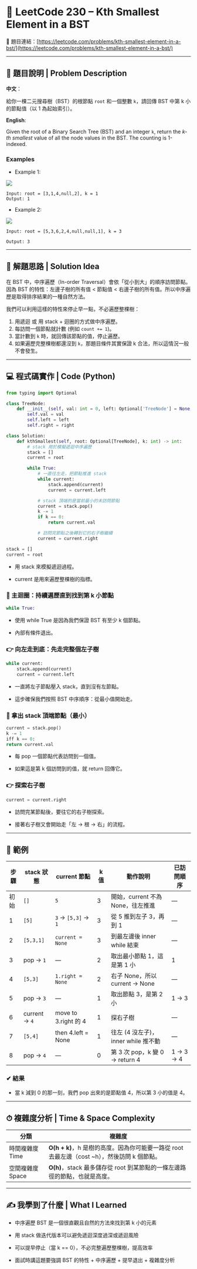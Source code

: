 # 🔎 LeetCode 230 – Kth Smallest Element in a BST
🔗 題目連結：[https://leetcode.com/problems/kth-smallest-element-in-a-bst/](https://leetcode.com/problems/kth-smallest-element-in-a-bst/)

---

## 📄 題目說明 | Problem Description

**中文**：

給你一棵二元搜尋樹（BST）的根節點 `root` 和一個整數 `k`，請回傳 BST 中第 k 小的節點值（以 1 為起始索引）。 
 
**English**: 

Given the root of a Binary Search Tree (BST) and an integer `k`, return the *k-th smallest* value of all the node values in the BST. The counting is 1-indexed.

### Examples
- Example 1:

![](../images/230_kthtree1.jpg)

    Input: root = [3,1,4,null,2], k = 1
    Output: 1

- Example 2:

![](../images/230_kthtree2.jpg)

    Input: root = [5,3,6,2,4,null,null,1], k = 3

    Output: 3

---

## 🧠 解題思路 | Solution Idea

在 BST 中，中序遍歷（In-order Traversal）會依「從小到大」的順序訪問節點。因為 BST 的特性：左邊子樹的所有值 < 節點值 < 右邊子樹的所有值。所以中序遍歷是取得排序結果的一種自然方法。

我們可以利用這樣的特性來停止早一點，不必遍歷整棵樹：

1. 用遞迴 或 用 stack + 迴圈的方式做中序遍歷。  
2. 每訪問一個節點就計數 (例如 `count += 1`)。  
3. 當計數到 `k` 時，就回傳該節點的值，停止遍歷。  
4. 如果遍歷完整棵樹都還沒到 `k`，那題目條件其實保證 k 合法，所以這情況一般不會發生。

---

## 💻 程式碼實作 | Code (Python)

```python
from typing import Optional

class TreeNode:
    def __init__(self, val: int = 0, left: Optional['TreeNode'] = None, right: Optional['TreeNode'] = None):
        self.val = val
        self.left = left
        self.right = right

class Solution:
    def kthSmallest(self, root: Optional[TreeNode], k: int) -> int:
        # stack 用於模擬遞迴中序遍歷
        stack = []
        current = root

        while True:
            # 一直往左走，把節點推進 stack
            while current:
                stack.append(current)
                current = current.left

            # stack 頂端的是當前最小的未訪問節點
            current = stack.pop()
            k -= 1
            if k == 0:
                return current.val

            # 訪問完節點之後轉到它的右子樹繼續
            current = current.right
```
```python
stack = []
current = root
```
- 用 stack 來模擬遞迴過程。

- current 是用來遍歷整棵樹的指標。
### 📌 主迴圈：持續遍歷直到找到第 k 小節點
```python
while True:
```
- 使用 while True 是因為我們保證 BST 有至少 k 個節點。

- 內部有條件退出。
### 👉 向左走到底：先走完整個左子樹
```python
while current:
    stack.append(current)
    current = current.left
```
- 一直將左子節點壓入 stack，直到沒有左節點。

- 這步確保我們按照 BST 中序順序：從最小值開始走。
### 🎯 拿出 stack 頂端節點（最小）
```python
current = stack.pop()
k -= 1
iff k == 0:
return current.val
```
- 每 pop 一個節點代表訪問到一個值。

- 如果這是第 k 個訪問到的值，就 return 回傳它。
### 👉 探索右子樹
```python
current = current.right
```
- 訪問完某節點後，要往它的右子樹探索。

- 接著右子樹又會開始走「左 → 根 → 右」的流程。

---

## 🧪 範例
| 步驟 | stack 狀態      | current 節點          | k 值 | 動作說明                       | 已訪問順序     |
| -- | ------------- | ------------------- | --- | -------------------------- | --------- |
| 初始 | `[]`          | `5`                 | 3   | 開始，current 不為 None，往左推進    | —         |
| 1  | `[5]`         | `3` → `[5,3]` → `1` | 3   | 從 5 推到左子 3，再到 1            | —         |
| 2  | `[5,3,1]`     | `current = None`    | 3   | 到最左邊後 inner while 結束       | —         |
| 3  | pop → `1`     | —                   | 2   | 取出最小節點 1，這是第 1 小           | 1         |
| 4  | `[5,3]`       | `1.right = None`    | 2   | 右子 None，所以 current → None  | —         |
| 5  | pop → `3`     | —                   | 1   | 取出節點 3，是第 2 小              | 1 → 3     |
| 6  | current → `4` | move to 3.right 的 4 | 1   | 探右子樹                       | —         |
| 7  | `[5,4]`       | then 4.left = None  | 1   | 往左 (4 沒左子)，inner while 推不動 | —         |
| 8  | pop → `4`     | —                   | 0   | 第 3 次 pop，k 變 0 → return 4 | 1 → 3 → 4 |

### ✔ 結果

- 當 k 減到 0 的那一刻，我們 pop 出來的是節點值 4，所以第 3 小的值是 4。

---

## ⏱ 複雜度分析 | Time & Space Complexity
| 分類          | 複雜度                                                            |
| ----------- | -------------------------------------------------------------- |
| 時間複雜度 Time  | **O(h + k)**，h 是樹的高度。因為你可能要一路從 root 去最左邊（cost \~h），然後訪問 k 個節點。 |
| 空間複雜度 Space | **O(h)**，stack 最多儲存從 root 到某節點的一條左邊路徑的節點，也就是高度。                |

---

## ✍️ 我學到了什麼 | What I Learned

- 中序遍歷 BST 是一個很直觀且自然的方法來找到第 k 小的元素

- 用 stack 做迭代版本可以避免遞迴深度過深或遞迴風險

- 可以提早停止（當 k == 0），不必完整遍歷整棵樹，提高效率

- 面試時講這題要強調 BST 的特性 + 中序遍歷 + 提早退出 + 複雜度分析